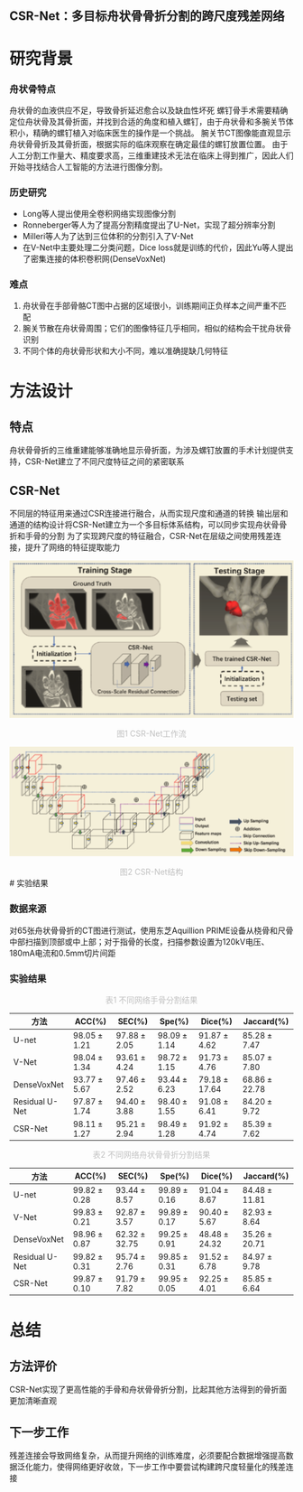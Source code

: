 CSR-Net：多目标舟状骨骨折分割的跨尺度残差网络
---

# 研究背景

### 舟状骨特点

舟状骨的血液供应不足，导致骨折延迟愈合以及缺血性坏死
螺钉骨手术需要精确定位舟状骨及其骨折面，并找到合适的角度和植入螺钉，由于舟状骨和多腕关节体积小，精确的螺钉植入对临床医生的操作是一个挑战。
腕关节CT图像能直观显示舟状骨骨折及其骨折面，根据实际的临床观察在确定最佳的螺钉放置位置。
由于人工分割工作量大、精度要求高，三维重建技术无法在临床上得到推广，因此人们开始寻找结合人工智能的方法进行图像分割。

### 历史研究

- Long等人提出使用全卷积网络实现图像分割
- Ronneberger等人为了提高分割精度提出了U-Net，实现了超分辨率分割
- Milleri等人为了达到三位体积的分割引入了V-Net
- 在V-Net中主要处理二分类问题，Dice loss就是训练的代价，因此Yu等人提出了密集连接的体积卷积网(DenseVoxNet)

### 难点

1. 舟状骨在手部骨骼CT图中占据的区域很小，训练期间正负样本之间严重不匹配
2. 腕关节散在舟状骨周围；它们的图像特征几乎相同，相似的结构会干扰舟状骨识别
3. 不同个体的舟状骨形状和大小不同，难以准确提缺几何特征

# 方法设计

## 特点

舟状骨骨折的三维重建能够准确地显示骨折面，为涉及螺钉放置的手术计划提供支持，CSR-Net建立了不同尺度特征之间的紧密联系

## CSR-Net

不同层的特征用来通过CSR连接进行融合，从而实现尺度和通道的转换
输出层和通道的结构设计将CSR-Net建立为一个多目标体系结构，可以同步实现舟状骨骨折和手骨的分割
为了实现跨尺度的特征融合，CSR-Net在层级之间使用残差连接，提升了网络的特征提取能力

![CSR-Net工作流](../插图/CSR-Net工作流.png)
<center><font color=silver>图1 CSR-Net工作流</font></center>

![CSR-Net结构](../插图/CSR-Net结构.png)
<center><font color=silver>图2 CSR-Net结构</font></center>
# 实验结果

### 数据来源

对65张舟状骨骨折的CT图进行测试，使用东芝Aquillion PRIME设备从桡骨和尺骨中部扫描到顶部或中上部；对于指骨的长度，扫描参数设置为120kV电压、180mA电流和0.5mm切片间距

### 实验结果

<center><font color=silver>表1 不同网络手骨分割结果</font></center>

| 方法           | ACC(%) | SEC(%) | Spe(%) | Dice(%) | Jaccard(%) |
| -------------- | ------ | ------ | ------ | ------- | ---------- |
| U-net          |$98.05\pm 1.21$|$97.88\pm 2.05$|$98.09\pm 1.14$|$91.87\pm 4.62$|$85.28\pm 7.47$|
| V-Net          |$98.04\pm 1.34$|$93.61\pm 4.24$|$98.72\pm 1.15$|$91.73\pm 4.76$|$85.07\pm 7.80$|
| DenseVoxNet    |$93.77\pm 5.67$|$97.46\pm 2.52$|$93.44\pm 6.23$|$79.18\pm 17.64$|$68.86\pm 22.78$|
| Residual U-Net |$97.87\pm 1.74$|$94.40\pm 3.88$|$98.40\pm 1.55$|$91.08\pm 6.41$|$84.20\pm 9.72$|
| CSR-Net        |$98.11\pm 1.27$|$95.21\pm 2.94$|$98.49\pm 1.28$|$91.92\pm 4.74$|$85.39\pm 7.62$|

<center><font color=silver>表2 不同网络舟状骨骨折分割结果</font></center>

| 方法           | ACC(%) | SEC(%) | Spe(%) | Dice(%) | Jaccard(%) |
| -------------- | ------ | ------ | ------ | ------- | ---------- |
| U-net          |$99.82\pm 0.28$|$93.44\pm 8.57$|$99.89\pm 0.16$|$91.04\pm 8.67$|$84.48\pm 11.81$|
| V-Net          |$99.83\pm 0.21$|$92.87\pm 3.57$|$99.89\pm 0.17$|$90.40\pm 5.67$|$82.93\pm 8.64$|
| DenseVoxNet    |$98.96\pm 0.87$|$62.32\pm 32.75$|$99.25\pm 0.91$|$48.48\pm 24.32$|$35.26\pm 20.71$|
| Residual U-Net |$99.82\pm 0.31$|$95.74\pm 2.76$|$99.85\pm 0.31$|$91.52\pm 6.78$|$84.97\pm 9.78$|
| CSR-Net        |$99.87\pm 0.10$|$91.79\pm 7.82$|$99.95\pm 0.05$|$92.25\pm 4.01$|$85.85\pm 6.64$|

# 总结

## 方法评价

CSR-Net实现了更高性能的手骨和舟状骨骨折分割，比起其他方法得到的骨折面更加清晰直观

## 下一步工作

残差连接会导致网络复杂，从而提升网络的训练难度，必须要配合数据增强提高数据泛化能力，使得网络更好收敛，下一步工作中要尝试构建跨尺度轻量化的残差连接
